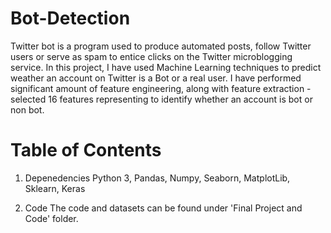 # Bot-Detection
Twitter bot is a program used to produce automated posts, follow Twitter users or serve as spam to entice clicks on the Twitter microblogging service. In this project, I have used Machine Learning techniques to predict weather an account on Twitter is a Bot or a real user. I have performed significant amount of feature engineering, along with feature extraction - selected 16 features representing  to identify whether an account is bot or non bot. 

# Table of Contents
1. Depenedencies
Python 3, Pandas, Numpy, Seaborn, MatplotLib, Sklearn, Keras

2. Code
The code and datasets can be found under 'Final Project and Code' folder.
